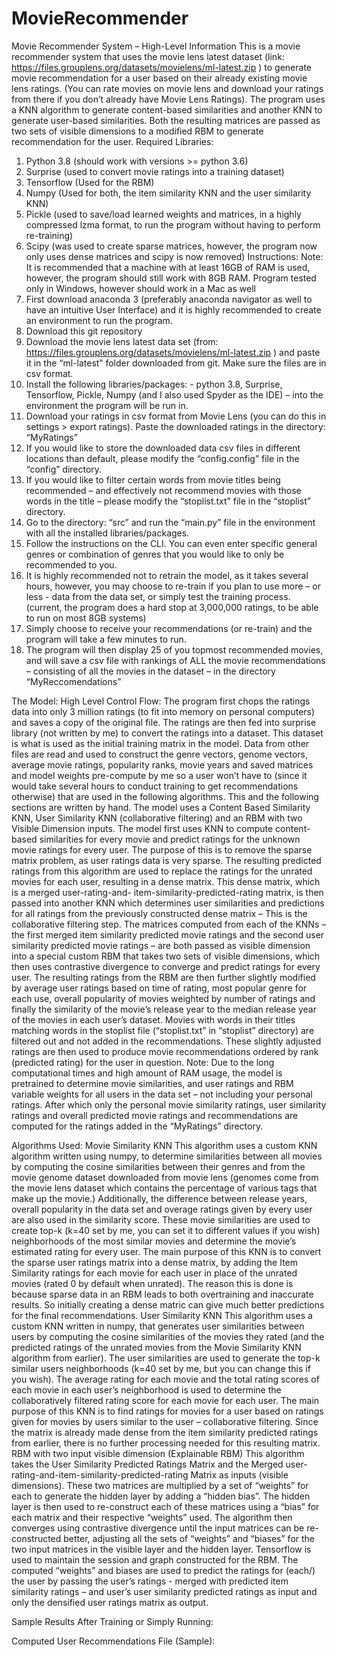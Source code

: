 # MovieRecommender

Movie Recommender System – High-Level Information
This is a movie recommender system that uses the movie lens latest dataset (link: https://files.grouplens.org/datasets/movielens/ml-latest.zip ) to generate movie recommendation for a user based on their already existing movie lens ratings. 
(You can rate movies on movie lens and download your ratings from there if you don’t already have Movie Lens Ratings). 
The program uses a KNN algorithm to generate content-based similarities and another KNN to generate user-based similarities. Both the resulting matrices are passed as two sets of visible dimensions to a modified RBM to generate recommendation for the user.
Required Libraries:
1)	Python 3.8 (should work with versions >= python 3.6)
2)	Surprise (used to convert movie ratings into a training dataset)
3)	Tensorflow (Used for the RBM)
4)	Numpy (Used for both, the item similarity KNN and the user similarity KNN)
5)	Pickle (used to save/load learned weights and matrices, in a highly compressed lzma format, to run the program without having to perform re-training)
6)	Scipy (was used to create sparse matrices, however, the program now only uses dense matrices and scipy is now removed)
Instructions:
Note: It is recommended that a machine with at least 16GB of RAM is used, however, the program should still work with 8GB RAM. Program tested only in Windows, however should work in a Mac as well
1)	First download anaconda 3 (preferably anaconda navigator as well to have an intuitive User Interface) and it is highly recommended to create an environment to run the program.
2)	Download this git repository
3)	Download the movie lens latest data set (from: https://files.grouplens.org/datasets/movielens/ml-latest.zip ) and paste it in the “ml-latest” folder downloaded from git. Make sure the files are in csv format.
4)	Install the following libraries/packages: - python 3.8, Surprise, Tensorflow, Pickle, Numpy (and I also used Spyder as the IDE) – into the environment the program will be run in.
5)	Download your ratings in csv format from Movie Lens (you can do this in settings > export ratings). Paste the downloaded ratings in the directory: “MyRatings”
6)	If you would like to store the downloaded data csv files in different locations than default, please modify the “config.config” file in the “config” directory.
7)	If you would like to filter certain words from movie titles being recommended – and effectively not recommend movies with those words in the title – please modify the “stoplist.txt” file in the “stoplist” directory.
8)	Go to the directory: “src” and run the “main.py” file in the environment with all the installed libraries/packages.
9)	Follow the instructions on the CLI. You can even enter specific general genres or combination of genres that you would like to only be recommended to you.
10)	It is highly recommended not to retrain the model, as it takes several hours, however, you may choose to re-train if you plan to use more – or less - data from the data set, or simply test the training process. (current, the program does a hard stop at 3,000,000 ratings, to be able to run on most 8GB systems)
11)	Simply choose to receive your recommendations (or re-train) and the program will take a few minutes to run.
12)	The program will then display 25 of you topmost recommended movies, and will save a csv file with rankings of ALL the movie recommendations – consisting of all the movies in the dataset – in the directory “MyReccomendations”

The Model:
High Level Control Flow:
The program first chops the ratings data into only 3 million ratings (to fit into memory on personal computers) and saves a copy of the original file. The ratings are then fed into surprise library (not written by me) to convert the ratings into a dataset. This dataset is what is used as the initial training matrix in the model. 
Data from other files are read and used to construct the genre vectors, genome vectors, average movie ratings, popularity ranks, movie years and saved matrices and model weights pre-compute by me so a user won’t have to (since it would take several hours to conduct training to get recommendations otherwise) that are used in the following algorithms. This and the following sections are written by hand.
The model uses a Content Based Similarity KNN, User Similarity KNN (collaborative filtering) and an RBM with two Visible Dimension inputs. 
The model first uses KNN to compute content-based similarities for every movie and predict ratings for the unknown movie ratings for every user. The purpose of this is to remove the sparse matrix problem, as user ratings data is very sparse. The resulting predicted ratings from this algorithm are used to replace the ratings for the unrated movies for each user, resulting in a dense matrix.
This dense matrix, which is a merged user-rating-and- item-similarity-predicted-rating matrix, is then passed into another KNN which determines user similarities and predictions for all ratings from the previously constructed dense matrix – This is the collaborative filtering step.
The matrices computed from each of the KNNs – the first merged item similarity predicted movie ratings and the second user similarity predicted movie ratings – are both passed as visible dimension into a special custom RBM that takes two sets of visible dimensions, which then uses contrastive divergence to converge and predict ratings for every user.
The resulting ratings from the RBM are then further slightly modified by average user ratings based on time of rating, most popular genre for each use, overall popularity of movies weighted by number of ratings and finally the similarity of the movie’s release year to the median release year of the movies in each user’s dataset.
Movies with words in their titles matching words in the stoplist file (“stoplist.txt” in “stoplist” directory) are filtered out and not added in the recommendations.
These slightly adjusted ratings are then used to produce movie recommendations ordered by rank (predicted rating) for the user in question. 
Note: Due to the long computational times and high amount of RAM usage, the model is pretrained to determine movie similarities, and user ratings and RBM variable weights for all users in the data set – not including your personal ratings. After which only the personal movie similarity ratings, user similarity ratings and overall predicted movie ratings and recommendations are computed for the ratings added in the “MyRatings” directory.

Algorithms Used:
Movie Similarity KNN
This algorithm uses a custom KNN algorithm written using numpy, to determine similarities between all movies by computing the cosine similarities between their genres and from the movie genome dataset downloaded from movie lens (genomes come from the movie lens dataset which contains the percentage of various tags that make up the movie.) Additionally, the difference between release years, overall popularity in the data set and overage ratings given by every user are also used in the similarity score.
These movie similarities are used to create top-k (k=40 set by me, you can set it to different values if you wish) neighborhoods of the most similar movies and determine the movie’s estimated rating for every user.
The main purpose of this KNN is to convert the sparse user ratings matrix into a dense matrix, by adding the Item Similarity ratings for each movie for each user in place of the unrated movies (rated 0 by default when unrated). 
The reason this is done is because sparse data in an RBM leads to both overtraining and inaccurate results. So initially creating a dense matric can give much better predictions for the final recommendations.
User Similarity KNN
This algorithm uses a custom KNN written in numpy, that generates user similarities between users by computing the cosine similarities of the movies they rated (and the predicted ratings of the unrated movies from the Movie Similarity KNN algorithm from earlier).
The user similarities are used to generate the top-k similar users neighborhoods (k=40 set by me, but you can change this if you wish). The average rating for each movie and the total rating scores of each movie in each user’s neighborhood is used to determine the collaboratively filtered rating score for each movie for each user.
The main purpose of this KNN is to find ratings for movies for a user based on ratings given for movies by users similar to the user – collaborative filtering. Since the matrix is already made dense from the item similarity predicted ratings from earlier, there is no further processing needed for this resulting matrix.
RBM with two input visible dimension (Explainable RBM)
This algorithm takes the User Similarity Predicted Ratings Matrix and the Merged user-rating-and-item-similarity-predicted-rating Matrix as inputs (visible dimensions). These two matrices are multiplied by a set of “weights” for each to generate the hidden layer by adding a “hidden bias”. The hidden layer is then used to re-construct each of these matrices using a “bias” for each matrix and their respective “weights” used. The algorithm then converges using contrastive divergence until the input matrices can be re-constructed better, adjusting all the sets of “weights” and “biases” for the two input matrices in the visible layer and the hidden layer. Tensorflow is used to maintain the session and graph constructed for the RBM.
The computed “weights” and biases are used to predict the ratings for (each/) the user by passing the user’s ratings - merged with predicted item similarity ratings – and user’s user similarity predicted ratings as input and only the densified user ratings matrix as output.

Sample Results After Training or Simply Running:

Computed User Recommendations File (Sample):
 
